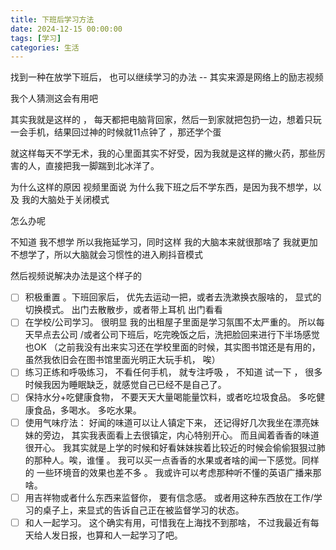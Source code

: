 ```yaml
---
title: 下班后学习方法
date: 2024-12-15 00:00:00
tags: [学习]
categories: 生活
---
```

找到一种在放学下班后， 也可以继续学习的办法   -- 其实来源是网络上的励志视频 

我个人猜测这会有用吧 


其实我就是这样的  ， 每天都把电脑背回家，然后一到家就把包扔一边，想着只玩一会手机，结果回过神的时候就11点钟了 ，那还学个蛋

就这样每天不学无术，我的心里面其实不好受，因为我就是这样的撇火药，那些厉害的人，直接把我一脚踹到北冰洋了。 


为什么这样的原因  视频里面说    为什么我下班之后不学东西，是因为我不想学，以及 我的大脑处于关闭模式

怎么办呢

不知道   我不想学  所以我拖延学习，同时这样  我的大脑本来就很那啥了  我就更加不想学了，所以大脑就会习惯性的进入刷抖音模式 


然后视频说解决办法是这个样子的


* [ ] 积极重置 。下班回家后， 优先去运动一把，或者去洗漱换衣服啥的， 显式的切换模式。 出门去散散步，或者带上耳机  出门看看
* [ ] 在学校/公司学习。 很明显 我的出租屋子里面是学习氛围不太严重的。 所以每天早点去公司 /或者公司下班后，吃完晚饭之后，洗把脸回来进行下半场感觉也OK （之前我没有出来实习还在学校里面的时候，其实图书馆还是有用的，虽然我依旧会在图书馆里面光明正大玩手机， 唉）
* [ ] 练习正练和呼吸练习， 不看任何手机， 就专注呼吸 ， 不知道 试一下  ， 很多时候我因为睡眠缺乏，就感觉自己已经不是自己了。
* [ ] 保持水分+吃健康食物， 不要天天大量喝能量饮料，或者吃垃圾食品。 多吃健康食品，多喝水。  多吃水果。
* [ ] 使用气味疗法： 好闻的味道可以让人镇定下来， 还记得好几次我坐在漂亮妹妹的旁边， 其实我表面看上去很镇定，内心特别开心。 而且闻着香香的味道很开心。 我其实就是上学的时候和好看妹妹挨着比较近的时候会偷偷狠狠过肺的那种人。唉，谁懂 。 我可以买一点香香的水果或者啥的闻一下感觉。同样的 一些环境音的效果也差不多 。 我或许可以考虑那种听不懂的英语广播来那啥。
* [ ] 用吉祥物或者什么东西来监督你， 要有信念感。 或者用这种东西放在工作/学习的桌子上，来显式的告诉自己正在被监督学习的状态。
* [ ] 和人一起学习。 这个确实有用，可惜我在上海找不到那啥， 不过我最近有每天给人发日报，也算和人一起学习了吧。
